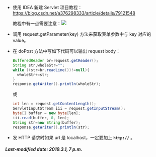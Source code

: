 + 使用 IDEA 新建 Servlet 项目教程：https://blog.csdn.net/a376298333/article/details/79121548

  教程中有一点需要注意：![](F:\github\e-Book\learning-notes\image1.png)

+ 调用 request.getParameter(key) 方法来获取表单参数中与 key 对应的 value。

+ 在 doPost 方法中写如下代码可以输出 request body：

  ```java
  BufferedReader br=request.getReader();
  String str,wholeStr="";
  while ((str=br.readLine())!=null){
  	wholeStr+=str;
  }
  response.getWriter().println(wholeStr);
  ```

  或

  ```java
  int len = request.getContentLength();
  ServletInputStream iii = request.getInputStream();
  byte[] buffer = new byte[len];
  iii.read(buffer, 0, len);
  String str=new String(buffer);
  response.getWriter().println(str);
  ```

+ 发 HTTP 请求时如果 url 是 localhost，一定要加上 **`http://`** 。

##### Last-modified date: 2019.3.1, 7 p.m.